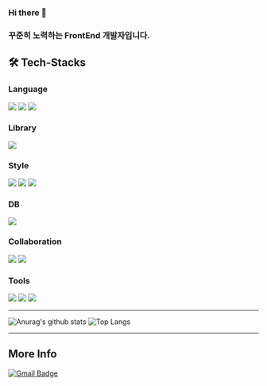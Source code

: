 ### Hi there 👋

<!--
**M-Moong/M-Moong** is a ✨ _special_ ✨ repository because its `README.md` (this file) appears on your GitHub profile.

Here are some ideas to get you started:

- 🔭 I’m currently working on ...
- 🌱 I’m currently learning ...
- 👯 I’m looking to collaborate on ...
- 🤔 I’m looking for help with ...
- 💬 Ask me about ...
- 📫 How to reach me: ...
- 😄 Pronouns: ...
- ⚡ Fun fact: ... 
-->


### 꾸준히 노력하는 FrontEnd 개발자입니다.

## 🛠️ Tech-Stacks

### Language

 <img src="https://img.shields.io/badge/html5-E34F26?style=for-the-badge&logo=html5&logoColor=white"> <img src="https://img.shields.io/badge/css-1572B6?style=for-the-badge&logo=css3&logoColor=white"> <img src="https://img.shields.io/badge/javascript-F7DF1E?style=for-the-badge&logo=javascript&logoColor=black"> 

### Library

 <img src="https://img.shields.io/badge/react-61DAFB?style=for-the-badge&logo=react&logoColor=black">

### Style

 <img src="https://img.shields.io/badge/Sass-CC6699?style=for-the-badge&logo=Sass&logoColor=white"> <img src="https://img.shields.io/badge/Tailwind-38B2AC?style=for-the-badge&logo=tailwind-css&logoColor=white"> <img src="https://img.shields.io/badge/Styled--components-db7093?style=for-the-badge&logo=styled-components&logoColor=white">

### DB

 <img src="https://img.shields.io/badge/pocketbase-FFCA28?style=for-the-badge&logo=pocketbase&logoColor=white">

### Collaboration

<img src="https://img.shields.io/badge/discord-5865F2?style=for-the-badge&logo=discord&logoColor=white"> <img src="https://img.shields.io/badge/slack-4A154B?style=for-the-badge&logo=slack&logoColor=white">

### Tools

<img src="https://img.shields.io/badge/Visual_Studio-5C2D91?style=for-the-badge&logo=visual%20studio&logoColor=white"> <img src="https://img.shields.io/badge/github-181717?style=for-the-badge&logo=github&logoColor=white"> <img src="https://img.shields.io/badge/Figma-F24E1E?style=for-the-badge&logo=figma&logoColor=white">

---

![Anurag's github stats](https://github-readme-stats.vercel.app/api?username=M-Moong&show_icons=true&theme=synthwave) ![Top Langs](https://github-readme-stats.vercel.app/api/top-langs/?username=M-Moong&layout=compact&theme=synthwave)

---

## More Info

[![Gmail Badge](https://img.shields.io/badge/Gmail-d14836?style=flat-square&logo=Gmail&logoColor=white&link=mailto:tmdals9154@gmail.com)](mailto:tmdals9154@gmail.com)
